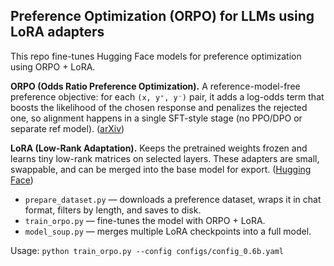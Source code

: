 ## Preference Optimization (ORPO) for LLMs using LoRA adapters

This repo fine-tunes Hugging Face models for preference optimization using ORPO + LoRA.

**ORPO (Odds Ratio Preference Optimization).** A reference-model-free preference objective: for each `(x, y⁺, y⁻)` pair, it adds a log-odds term that boosts the likelihood of the chosen response and penalizes the rejected one, so alignment happens in a single SFT-style stage (no PPO/DPO or separate ref model). ([arXiv][1])

**LoRA (Low-Rank Adaptation).** Keeps the pretrained weights frozen and learns tiny low-rank matrices on selected layers. These adapters are small, swappable, and can be merged into the base model for export. ([Hugging Face][2])

* `prepare_dataset.py` — downloads a preference dataset, wraps it in chat format, filters by length, and saves to disk.
* `train_orpo.py` — fine-tunes the model with ORPO + LoRA.
* `model_soup.py` — merges multiple LoRA checkpoints into a full model.

Usage: `python train_orpo.py --config configs/config_0.6b.yaml`

[1]: https://arxiv.org/abs/2403.07691 "ORPO: Monolithic Preference Optimization without Reference Model"
[2]: https://huggingface.co/docs/peft/main/en/developer_guides/lora

